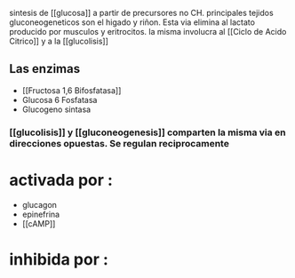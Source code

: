  sintesis de [[glucosa]] a partir de precursores no CH. 
 principales  tejidos gluconeogeneticos son el higado y riñon.
Esta via elimina al lactato producido por musculos y eritrocitos.
 la misma involucra al [[Ciclo de Acido Citrico]] y a la [[glucolisis]]

## Las enzimas
- [[Fructosa 1,6 Bifosfatasa]] 
- Glucosa 6 Fosfatasa 
- Glucogeno sintasa

### [[glucolisis]] y [[gluconeogenesis]] comparten la misma via en direcciones opuestas. Se regulan reciprocamente

# activada por :
- glucagon
- epinefrina
- [[cAMP]]
# inhibida por :

